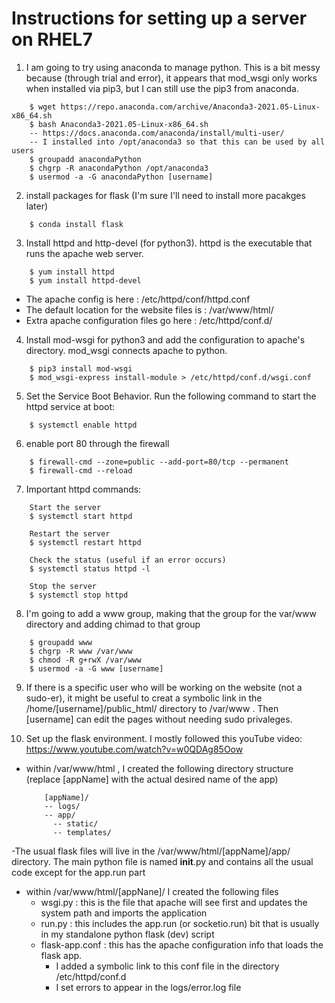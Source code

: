 # Instructions for setting up a server on RHEL7

1.  I am going to try using anaconda to manage python.  This is a bit messy because (through trial and error), it appears that mod_wsgi only works when installed via pip3, but I can still use the pip3 from anaconda. 
``` 
	$ wget https://repo.anaconda.com/archive/Anaconda3-2021.05-Linux-x86_64.sh
	$ bash Anaconda3-2021.05-Linux-x86_64.sh
	-- https://docs.anaconda.com/anaconda/install/multi-user/
	-- I installed into /opt/anaconda3 so that this can be used by all users
	$ groupadd anacondaPython
	$ chgrp -R anacondaPython /opt/anaconda3
	$ usermod -a -G anacondaPython [username]
```

2. install packages for flask (I'm sure I'll need to install more pacakges later)
```
	$ conda install flask
```

3. Install httpd and http-devel (for python3).  httpd is the executable that runs the apache web server.
```
	$ yum install httpd
	$ yum install httpd-devel
```
- The apache config is here : /etc/httpd/conf/httpd.conf
- The default location for the website files is :  /var/www/html/  
- Extra apache configuration files go here : /etc/httpd/conf.d/

4. Install mod-wsgi for python3 and add the configuration to apache's directory.  mod_wsgi connects apache to python.
```
	$ pip3 install mod-wsgi
	$ mod_wsgi-express install-module > /etc/httpd/conf.d/wsgi.conf
```

5. Set the Service Boot Behavior.  Run the following command to start the httpd service at boot:
```
	$ systemctl enable httpd
```

6. enable port 80 through the firewall
```
	$ firewall-cmd --zone=public --add-port=80/tcp --permanent
	$ firewall-cmd --reload
```

7. Important httpd commands:
```
	Start the server
	$ systemctl start httpd

	Restart the server
	$ systemctl restart httpd

	Check the status (useful if an error occurs)
	$ systemctl status httpd -l

	Stop the server
	$ systemctl stop httpd
```

8. I'm going to add a www group, making that the group for the var/www directory and adding chimad to that group
```
	$ groupadd www
	$ chgrp -R www /var/www
	$ chmod -R g+rwX /var/www
	$ usermod -a -G www [username]
```

9. If there is a specific user who will be working on the website (not a sudo-er), it might be useful to creat a symbolic link in the /home/[username]/public_html/ directory to /var/www . Then [username] can edit the pages without needing sudo privaleges.

10. Set up the flask environment.  I mostly followed this youTube video: https://www.youtube.com/watch?v=w0QDAg85Oow
- within /var/www/html , I created the following directory structure (replace [appName] with the actual desired name of the app)
	```
		[appName]/
		-- logs/
		-- app/
		  -- static/
		  -- templates/
	```
-The usual flask files will live in the /var/www/html/[appName]/app/ directory.  The main python file is named __init__.py and contains all the usual code except for the app.run part
- within /var/www/html/[appNane]/ I created the following files
	- wsgi.py : this is the file that apache will see first and updates the system path and imports the application
	- run.py : this includes the app.run (or socketio.run) bit that is usually in my standalone python flask (dev) script
	- flask-app.conf : this has the apache configuration info that loads the flask app.  
		- I added a symbolic link to this conf file in the directory /etc/httpd/conf.d 
		- I set errors to appear in the logs/error.log file 
